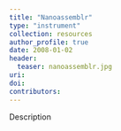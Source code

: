 ```yaml
---
title: "Nanoassemblr"
type: "instrument"
collection: resources
author_profile: true
date: 2008-01-02
header:
  teaser: nanoassemblr.jpg
uri: 
doi: 
contributors: 
---
```

<p align= "justify">

Description
